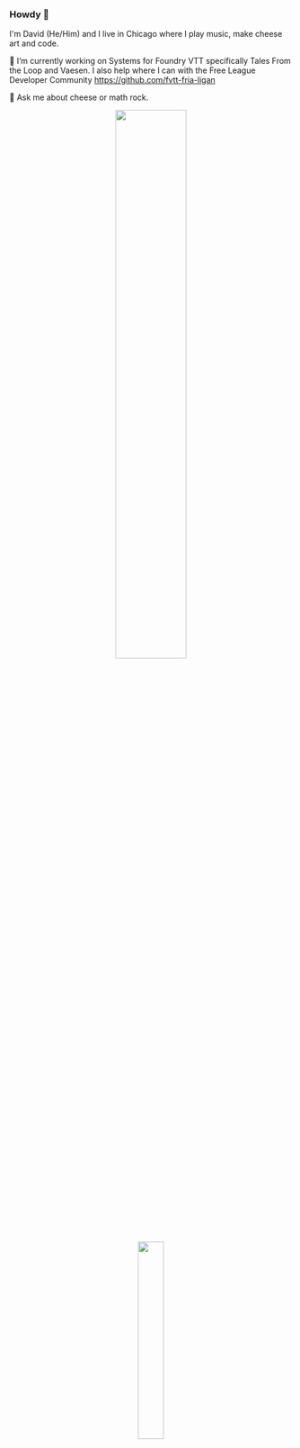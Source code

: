 ### Howdy 👋
I'm David (He/Him) and I live in Chicago where I play music, make cheese art and code.

🔭 I’m currently working on Systems for Foundry VTT specifically Tales From the Loop and Vaesen. I also help where I can with the Free League Developer Community https://github.com/fvtt-fria-ligan

💬 Ask me about cheese or math rock.
<!--
**DrOgres/drogres** is a ✨ _special_ ✨ repository because its `README.md` (this file) appears on your GitHub profile.


<!-- The stat card below is made with https://github.com/anuraghazra/github-readme-stats -->
<p align=center><img align=centre width=50% src="https://github-readme-stats.vercel.app/api?username=drogres&count_private=true&show_icons=true&theme=nord" /></p>
<br>
<br>

<p align=center><a href="https://ko-fi.com/drogres" target="_blank"><img width=30% src="https://ko-fi.com/img/githubbutton_sm.svg" /></a></p>

